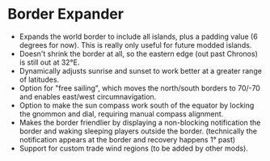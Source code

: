 # Border Expander
- Expands the world border to include all islands, plus a padding value (6 degrees for now). This is really only useful for future modded islands.
- Doesn't shrink the border at all, so the eastern edge (out past Chronos) is still out at 32°E.
- Dynamically adjusts sunrise and sunset to work better at a greater range of latitudes.
- Option for "free sailing", which moves the north/south borders to 70/-70 and enables east/west circumnavigation.
- Option to make the sun compass work south of the equator by locking the gnommon and dial, requiring manual compass alignment.
- Makes the border friendlier by displaying a non-blocking notification the border and waking sleeping players outside the border. (technically the notification appears at the border and recovery happens 1° past)
- Support for custom trade wind regions (to be added by other mods).
